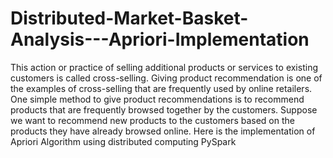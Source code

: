 # Distributed-Market-Basket-Analysis---Apriori-Implementation

This action or practice of selling additional products 
or services to existing customers is called cross-selling. Giving product recommendation is one of 
the examples of cross-selling that are frequently used by online retailers. One simple method to 
give product recommendations is to recommend products that are frequently browsed together by 
the customers.
Suppose we want to recommend new products to the customers based on the products they have 
already browsed online. Here is the implementation of Apriori Algorithm using distributed computing PySpark
